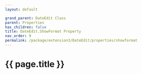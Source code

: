 ```yaml
---
layout: default

grand_parent: DateEdit Class
parent: Properties
has_children: false
title: DateEdit.ShowFormat Property
nav_order: 9
permalink: /package/extension3/DateEdit/properties/showformat
---
```

# {{ page.title }}
